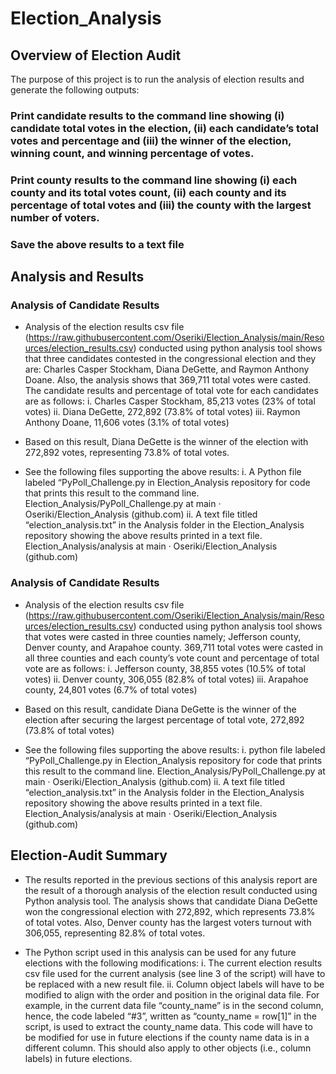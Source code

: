 # Election_Analysis

## Overview of Election Audit

The purpose of this project is to run the analysis of election results and generate the following outputs:

### Print candidate results to the command line showing (i) candidate total votes in the election, (ii) each candidate’s total votes and percentage and (iii) the winner of the election, winning count, and winning percentage of votes.

### Print county results to the command line showing (i) each county and its total votes count, (ii) each county and its percentage of total votes and (iii) the county with the largest number of voters.

### Save the above results to a text file

## Analysis and Results

### Analysis of Candidate Results

- Analysis of the election results csv file (https://raw.githubusercontent.com/Oseriki/Election_Analysis/main/Resources/election_results.csv) conducted using python analysis tool shows that three candidates contested in the congressional election and they are: Charles Casper Stockham, Diana DeGette, and Raymon Anthony Doane. Also, the analysis shows that 369,711 total votes were casted. The candidate results and percentage of total vote for each candidates are as follows: 
	i. Charles Casper Stockham, 85,213 votes (23% of total votes)
	ii. Diana DeGette, 272,892 (73.8% of total votes)
	iii. Raymon Anthony Doane, 11,606 votes (3.1% of total votes)

- Based on this result, Diana DeGette is the winner of the election with 272,892 votes, representing 73.8% of total votes.

- See the following files supporting the above results: 
	i. A Python file labeled “PyPoll_Challenge.py in Election_Analysis repository for code that prints this result to the command line. Election_Analysis/PyPoll_Challenge.py at main · Oseriki/Election_Analysis (github.com)
	ii. A text file titled “election_analysis.txt” in the Analysis folder in the Election_Analysis repository showing the above results printed in a text file. Election_Analysis/analysis at main · Oseriki/Election_Analysis (github.com)

### Analysis of Candidate Results

- Analysis of the election results csv file (https://raw.githubusercontent.com/Oseriki/Election_Analysis/main/Resources/election_results.csv) conducted using python analysis tool shows that votes were casted in three counties namely; Jefferson county, Denver county, and Arapahoe county. 369,711 total votes were casted in all three counties and each county’s vote count and percentage of total vote are as follows: 
	i. Jefferson county, 38,855 votes (10.5% of total votes)
	ii. Denver county, 306,055 (82.8% of total votes)
	iii. Arapahoe county, 24,801 votes (6.7% of total votes)

- Based on this result, candidate Diana DeGette is the winner of the election after securing the largest percentage of total vote, 272,892 (73.8% of total votes)

- See the following files supporting the above results: 
	i. python file labeled “PyPoll_Challenge.py in Election_Analysis repository for code that prints this result to the command line. Election_Analysis/PyPoll_Challenge.py at main · Oseriki/Election_Analysis (github.com)
	ii. A text file titled “election_analysis.txt” in the Analysis folder in the Election_Analysis repository showing the above results printed in a text file. Election_Analysis/analysis at main · Oseriki/Election_Analysis (github.com)

## Election-Audit Summary

- The results reported in the previous sections of this analysis report  are the result of a thorough analysis of the election result conducted using Python analysis tool. The analysis shows that candidate Diana DeGette won the congressional election with 272,892, which represents 73.8% of total votes. Also, Denver county has the largest voters turnout with 306,055, representing 82.8% of total votes.

- The Python script used in this analysis can be used for any future elections with the following modifications:
	i. The current election results csv file used for the current analysis (see line 3 of the script) will have to be replaced with a new result file.
	ii. Column object labels will have to be modified to align with the order and position in the original data file. For example, in the current data file “county_name” is in the second column, hence, the code labeled “#3”, written as “county_name = row[1]” in the script, is used to extract the county_name data. This code will have to be modified for use in future elections if the county name data is in a different column. This should also apply to other objects (i.e., column labels) in future elections.   

